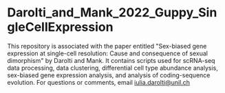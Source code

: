# Darolti_and_Mank_2022_Guppy_SingleCellExpression

This repository is associated with the paper entitled "Sex-biased gene expression at single-cell resolution: Cause and consequence of sexual dimorphism" by Darolti and Mank. It contains scripts used for scRNA-seq data processing, data clustering, differential cell type abundance analysis, sex-biased gene expression analysis, and analysis of coding-sequence evolution. For questions or comments, email iulia.darolti@unil.ch
